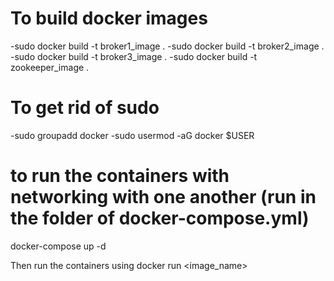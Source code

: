 # To build docker images
-sudo docker build -t broker1_image .
-sudo docker build -t broker2_image .
-sudo docker build -t broker3_image .
-sudo docker build -t zookeeper_image .

# To get rid of sudo
-sudo groupadd docker
-sudo usermod -aG docker $USER

# to run the containers with networking with one another (run in the folder of docker-compose.yml)
docker-compose up -d 

Then run the containers using
docker run <image_name>
